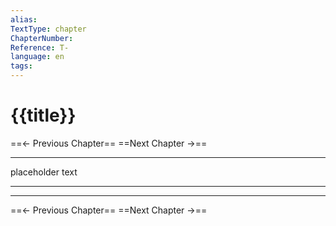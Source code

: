 ```yaml
---
alias: 
TextType: chapter
ChapterNumber: 
Reference: T-
language: en
tags:
---
```

# {{title}}

==<- Previous Chapter==
==Next Chapter ->==

***
placeholder text

***
***
==<- Previous Chapter==
==Next Chapter ->==
